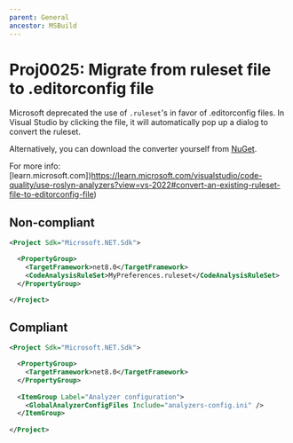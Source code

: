 ```yaml
---
parent: General
ancestor: MSBuild
---
```


# Proj0025: Migrate from ruleset file to .editorconfig file
Microsoft deprecated the use of `.ruleset`'s in favor of .editorconfig files.
In Visual Studio by clicking the file, it will automatically pop up a dialog to
convert the ruleset.

Alternatively, you can download the converter yourself from [NuGet](https://www.nuget.org/packages/Microsoft.CodeAnalysis.RulesetToEditorconfigConverter).

For more info: [learn.microsoft.com])https://learn.microsoft.com/visualstudio/code-quality/use-roslyn-analyzers?view=vs-2022#convert-an-existing-ruleset-file-to-editorconfig-file)

## Non-compliant
``` xml
<Project Sdk="Microsoft.NET.Sdk">

  <PropertyGroup>
    <TargetFramework>net8.0</TargetFramework>
    <CodeAnalysisRuleSet>MyPreferences.ruleset</CodeAnalysisRuleSet>
  </PropertyGroup>

</Project>
```

## Compliant
``` xml
<Project Sdk="Microsoft.NET.Sdk">

  <PropertyGroup>
    <TargetFramework>net8.0</TargetFramework>
  </PropertyGroup>
  
  <ItemGroup Label="Analyzer configuration">
    <GlobalAnalyzerConfigFiles Include="analyzers-config.ini" />
  </ItemGroup>
  
</Project>
```
